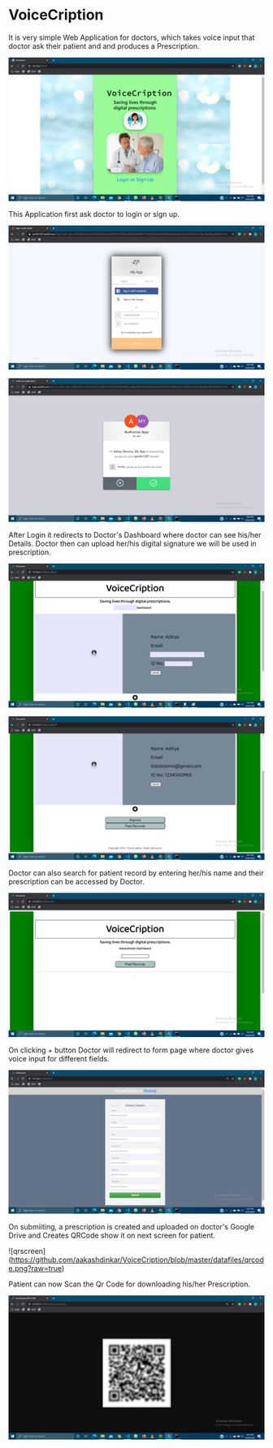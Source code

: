 # VoiceCription
It is very simple Web Application for doctors, which takes voice input that doctor ask their patient and and produces a Prescription.

![Main page](https://github.com/aakashdinkar/VoiceCription/blob/master/datafiles/Main.png?raw=true)

This Application first ask doctor to login or sign up.

![Login Page](https://github.com/aakashdinkar/VoiceCription/blob/master/datafiles/login.png?raw=true)

![authorize](https://github.com/aakashdinkar/VoiceCription/blob/master/datafiles/authorize.png?raw=true)

After Login it redirects to Doctor's Dashboard where doctor can see his/her Details. 
Doctor then can upload her/his digital signature we will be used in prescription.

![Dashboard](https://github.com/aakashdinkar/VoiceCription/blob/master/datafiles/dashboard.png?raw=true)

![Dashboard2](https://github.com/aakashdinkar/VoiceCription/blob/master/datafiles/dashboard2.png?raw=true)

Doctor can also search for patient record by entering her/his name and their prescription can be accessed by Doctor.

![past_record](https://github.com/aakashdinkar/VoiceCription/blob/master/datafiles/past_record.png?raw=true)

On clicking + button Doctor will redirect to form page where doctor gives voice input for different fields.

![Form](https://github.com/aakashdinkar/VoiceCription/blob/master/datafiles/form.png?raw=true)

On submiiting, a prescription is created and uploaded on doctor's Google Drive and Creates QRCode show it on next screen for patient.

![qrscreen] (https://github.com/aakashdinkar/VoiceCription/blob/master/datafiles/qrcode.png?raw=true)

Patient can now Scan the Qr Code for downloading his/her Prescription. 

![qr_code](https://github.com/aakashdinkar/VoiceCription/blob/master/datafiles/qr.png?raw=true)


